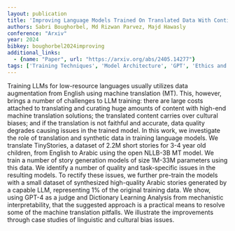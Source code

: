 ```yaml
---
layout: publication
title: 'Improving Language Models Trained On Translated Data With Continual Pre-training And Dictionary Learning Analysis'
authors: Sabri Boughorbel, Md Rizwan Parvez, Majd Hawasly
conference: "Arxiv"
year: 2024
bibkey: boughorbel2024improving
additional_links:
  - {name: "Paper", url: "https://arxiv.org/abs/2405.14277"}
tags: ['Training Techniques', 'Model Architecture', 'GPT', 'Ethics and Bias', 'Interpretability and Explainability', 'Pre-Training', 'Applications']
---
```

Training LLMs for low-resource languages usually utilizes data augmentation
from English using machine translation (MT). This, however, brings a number of
challenges to LLM training: there are large costs attached to translating and
curating huge amounts of content with high-end machine translation solutions;
the translated content carries over cultural biases; and if the translation is
not faithful and accurate, data quality degrades causing issues in the trained
model. In this work, we investigate the role of translation and synthetic data
in training language models. We translate TinyStories, a dataset of 2.2M short
stories for 3-4 year old children, from English to Arabic using the open
NLLB-3B MT model. We train a number of story generation models of size 1M-33M
parameters using this data. We identify a number of quality and task-specific
issues in the resulting models. To rectify these issues, we further pre-train
the models with a small dataset of synthesized high-quality Arabic stories
generated by a capable LLM, representing 1% of the original training data. We
show, using GPT-4 as a judge and Dictionary Learning Analysis from mechanistic
interpretability, that the suggested approach is a practical means to resolve
some of the machine translation pitfalls. We illustrate the improvements
through case studies of linguistic and cultural bias issues.
